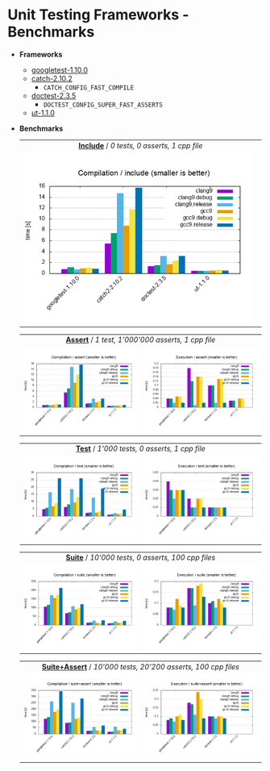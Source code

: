# Unit Testing Frameworks - Benchmarks

* **Frameworks**

  * [googletest-1.10.0](https://github.com/google/googletest/releases/tag/release-1.10.0)
  * [catch-2.10.2](https://github.com/catchorg/Catch2/releases/download/v2.10.2/catch.hpp)
    * `CATCH_CONFIG_FAST_COMPILE`
  * [doctest-2.3.5](https://github.com/onqtam/doctest/blob/master/doctest/doctest.h)
    * `DOCTEST_CONFIG_SUPER_FAST_ASSERTS`
  * [μt-1.1.0](https://github.com/boost-experimental/ut/blob/master/include/boost/ut.hpp)

* **Benchmarks**

  <table>
    <tr>
      <td colspan="2" align="center">
      <a href="benchmarks"><b>Include</b></a> / <i>0 tests, 0 asserts, 1 cpp file</i>
      </td>
    </tr>
    <tr>
      <td><a href="results/Compilation_include.png"><img src="results/Compilation_include.png"></a></td>
      <td></td>
    </tr>
  </table>

  <table>
    <tr>
      <td colspan="2" align="center">
      <a href="benchmarks"><b>Assert</b></a> / <i>1 test, 1'000'000 asserts, 1 cpp file</i>
      </td>
    </tr>
    <tr>
      <td><a href="results/Compilation_assert.png"><img src="results/Compilation_assert.png"></a></td>
      <td><a href="results/Execution_assert.png"><img src="results/Execution_assert.png"></a></td>
    </tr>
  </table>

  <table>
    <tr>
      <td colspan="2" align="center">
      <a href="benchmarks"><b>Test</b></a> / <i>1'000 tests, 0 asserts, 1 cpp file</i>
      </td>
    </tr>
    <tr>
      <td><a href="results/Compilation_test.png"><img src="results/Compilation_test.png"></a></td>
      <td><a href="results/Execution_test.png"><img src="results/Execution_test.png"></a></td>
    </tr>
  </table>

  <table>
    <tr>
      <td colspan="2" align="center">
      <a href="benchmarks"><b>Suite</b></a> / <i>10'000 tests, 0 asserts, 100 cpp files</i>
      </td>
    </tr>
    <tr>
      <td><a href="results/Compilation_suite.png"><img src="results/Compilation_suite.png"></a></td>
      <td><a href="results/Execution_suite.png"><img src="results/Execution_suite.png"></a></td>
    </tr>
  </table>

  <table>
    <tr>
      <td colspan="2" align="center">
      <a href="benchmarks"><b>Suite+Assert</b></a> / <i>10'000 tests, 20'200 asserts, 100 cpp files</i>
      </td>
    </tr>
    <tr>
      <td><a href="results/Compilation_suite+assert.png"><img src="results/Compilation_suite+assert.png"></a></td>
      <td><a href="results/Execution_suite+assert.png"><img src="results/Execution_suite+assert.png"></a></td>
    </tr>
  </table>
